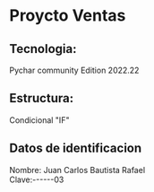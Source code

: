 # Proycto Ventas<br>
## Tecnologia:<br>
Pychar community Edition 2022.22<br>
## Estructura:<br>
Condicional "IF"<br>
## Datos de identificacion<br>
Nombre: Juan Carlos Bautista Rafael<br>
Clave:------03<br>

